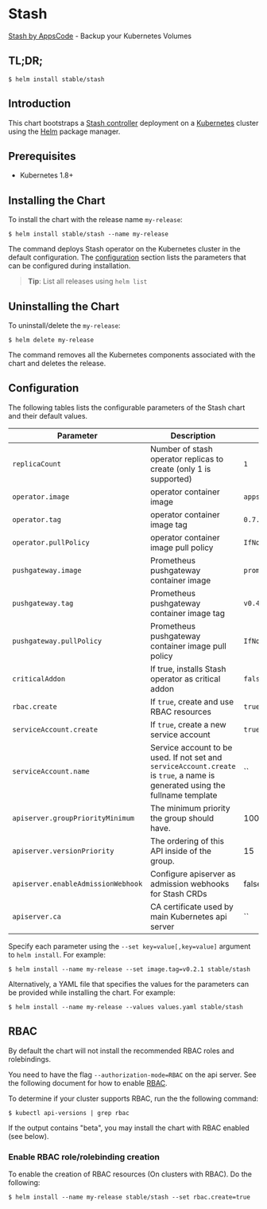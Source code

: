 # Stash
[Stash by AppsCode](https://github.com/appscode/stash) - Backup your Kubernetes Volumes
## TL;DR;

```console
$ helm install stable/stash
```

## Introduction

This chart bootstraps a [Stash controller](https://github.com/appscode/stash) deployment on a [Kubernetes](http://kubernetes.io) cluster using the [Helm](https://helm.sh) package manager.

## Prerequisites

- Kubernetes 1.8+

## Installing the Chart
To install the chart with the release name `my-release`:
```console
$ helm install stable/stash --name my-release
```
The command deploys Stash operator on the Kubernetes cluster in the default configuration. The [configuration](#configuration) section lists the parameters that can be configured during installation.

> **Tip**: List all releases using `helm list`

## Uninstalling the Chart

To uninstall/delete the `my-release`:

```console
$ helm delete my-release
```

The command removes all the Kubernetes components associated with the chart and deletes the release.

## Configuration

The following tables lists the configurable parameters of the Stash chart and their default values.


| Parameter                          | Description                                                       | Default            |
| --------------------------         | ----------------------------------------------------------------- | ------------------ |
| `replicaCount`                     | Number of stash operator replicas to create (only 1 is supported) | `1`                |
| `operator.image`                   | operator container image                                          | `appscode/stash`   |
| `operator.tag`                     | operator container image tag                                      | `0.7.0-rc.0`            |
| `operator.pullPolicy`              | operator container image pull policy                              | `IfNotPresent`     |
| `pushgateway.image`                | Prometheus pushgateway container image                            | `prom/pushgateway` |
| `pushgateway.tag`                  | Prometheus pushgateway container image tag                        | `v0.4.0`           |
| `pushgateway.pullPolicy`           | Prometheus pushgateway container image pull policy                | `IfNotPresent`     |
| `criticalAddon`                    | If true, installs Stash operator as critical addon                | `false`            |
| `rbac.create`                      | If `true`, create and use RBAC resources                          | `true`             |
| `serviceAccount.create`            | If `true`, create a new service account                           | `true`             |
| `serviceAccount.name`              | Service account to be used. If not set and `serviceAccount.create` is `true`, a name is generated using the fullname template | `` |
| `apiserver.groupPriorityMinimum`   | The minimum priority the group should have.                       | 10000              |
| `apiserver.versionPriority`        | The ordering of this API inside of the group.                     | 15                 |
| `apiserver.enableAdmissionWebhook` | Configure apiserver as admission webhooks for Stash CRDs          | false              |
| `apiserver.ca`                     | CA certificate used by main Kubernetes api server                 | ``                 |


Specify each parameter using the `--set key=value[,key=value]` argument to `helm install`. For example:

```console
$ helm install --name my-release --set image.tag=v0.2.1 stable/stash
```

Alternatively, a YAML file that specifies the values for the parameters can be provided while
installing the chart. For example:

```console
$ helm install --name my-release --values values.yaml stable/stash
```

## RBAC
By default the chart will not install the recommended RBAC roles and rolebindings.

You need to have the flag `--authorization-mode=RBAC` on the api server. See the following document for how to enable [RBAC](https://kubernetes.io/docs/admin/authorization/rbac/).

To determine if your cluster supports RBAC, run the the following command:

```console
$ kubectl api-versions | grep rbac
```

If the output contains "beta", you may install the chart with RBAC enabled (see below).

### Enable RBAC role/rolebinding creation

To enable the creation of RBAC resources (On clusters with RBAC). Do the following:

```console
$ helm install --name my-release stable/stash --set rbac.create=true
```
